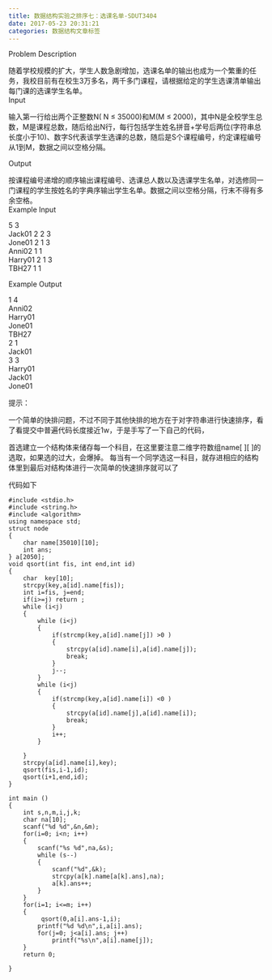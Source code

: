 ```yaml
---
title: 数据结构实验之排序七：选课名单-SDUT3404
date: 2017-05-23 20:31:21
categories: 数据结构文章标签
---
```

Problem Description  
  
随着学校规模的扩大，学生人数急剧增加，选课名单的输出也成为一个繁重的任务，我校目前有在校生3万多名，两千多门课程，请根据给定的学生选课清单输出每门课的选课学生名单。  
Input  
  
输入第一行给出两个正整数N( N ≤ 35000)和M(M ≤
2000)，其中N是全校学生总数，M是课程总数，随后给出N行，每行包括学生姓名拼音+学号后两位<!-- more -->(字符串总长度小于10)、数字S代表该学生选课的总数，随后是S个课程编号，约定课程编号从1到M，数据之间以空格分隔。  
  
Output  
  
按课程编号递增的顺序输出课程编号、选课总人数以及选课学生名单，对选修同一门课程的学生按姓名的字典序输出学生名单。数据之间以空格分隔，行末不得有多余空格。  
Example Input  
  
5 3  
Jack01 2 2 3  
Jone01 2 1 3  
Anni02 1 1  
Harry01 2 1 3  
TBH27 1 1  
  
Example Output  
  
1 4  
Anni02  
Harry01  
Jone01  
TBH27  
2 1  
Jack01  
3 3  
Harry01  
Jack01  
Jone01  

提示：  

一个简单的快排问题，不过不同于其他快排的地方在于对字符串进行快速排序，看了看提交中普遍代码长度接近1w，于是手写了一下自己的代码，

首选建立一个结构体来储存每一个科目，在这里要注意二维字符数组name[ ][ ]的选取，如果选的过大，会爆掉。
每当有一个同学选这一科目，就存进相应的结构体里到最后对结构体进行一次简单的快速排序就可以了

代码如下

    
    
    #include <stdio.h>
    #include <string.h>
    #include <algorithm>
    using namespace std;
    struct node
    {
        char name[35010][10];
        int ans;
    } a[2050];
    void qsort(int fis, int end,int id)
    {
        char  key[10];
        strcpy(key,a[id].name[fis]);
        int i=fis, j=end;
        if(i>=j) return ;
        while (i<j)
        {
            while (i<j)
            {
                if(strcmp(key,a[id].name[j]) >0 )
                {
                    strcpy(a[id].name[i],a[id].name[j]);
                    break;
                }
                j--;
            }
            while (i<j)
            {
                if(strcmp(key,a[id].name[i]) <0 )
                {
                    strcpy(a[id].name[j],a[id].name[i]);
                    break;
                }
                i++;
            }
    
        }
        strcpy(a[id].name[i],key);
        qsort(fis,i-1,id);
        qsort(i+1,end,id);
    }
    
    int main ()
    {
        int s,n,m,i,j,k;
        char na[10];
        scanf("%d %d",&n,&m);
        for(i=0; i<n; i++)
        {
            scanf("%s %d",na,&s);
            while (s--)
            {
                scanf("%d",&k);
                strcpy(a[k].name[a[k].ans],na);
                a[k].ans++;
            }
        }
        for(i=1; i<=m; i++)
        {
             qsort(0,a[i].ans-1,i);
            printf("%d %d\n",i,a[i].ans);
            for(j=0; j<a[i].ans; j++)
                printf("%s\n",a[i].name[j]);
        }
        return 0;
    
    }

  
  

